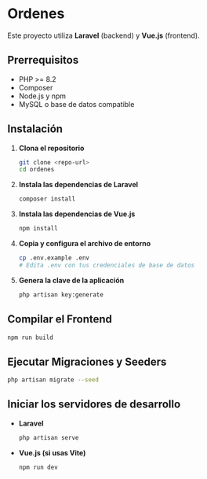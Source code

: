 # Ordenes

Este proyecto utiliza **Laravel** (backend) y **Vue.js** (frontend).

## Prerrequisitos

- PHP >= 8.2
- Composer
- Node.js y npm
- MySQL o base de datos compatible

## Instalación

1. **Clona el repositorio**
    ```bash
    git clone <repo-url>
    cd ordenes
    ```

2. **Instala las dependencias de Laravel**
    ```bash
    composer install
    ```

3. **Instala las dependencias de Vue.js**
    ```bash
    npm install
    ```

4. **Copia y configura el archivo de entorno**
    ```bash
    cp .env.example .env
    # Edita .env con tus credenciales de base de datos
    ```

5. **Genera la clave de la aplicación**
    ```bash
    php artisan key:generate
    ```

## Compilar el Frontend

```bash
npm run build
```

## Ejecutar Migraciones y Seeders

```bash
php artisan migrate --seed
```

## Iniciar los servidores de desarrollo

- **Laravel**
  ```bash
  php artisan serve
  ```
- **Vue.js (si usas Vite)**
  ```bash
  npm run dev
  ```
